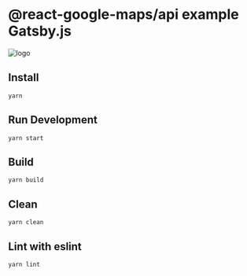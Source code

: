 # @react-google-maps/api example Gatsby.js

![logo](https://raw.githubusercontent.com/JustFly1984/react-google-maps-api/master/logo.png)

## Install

```#!/bin/bash
yarn
```

## Run Development

```#!/bin/bash
yarn start
```

## Build

```#!/bin/bash
yarn build
```

## Clean

```#!/bin/bash
yarn clean
```

## Lint with eslint

```#!/bin/bash
yarn lint
```

